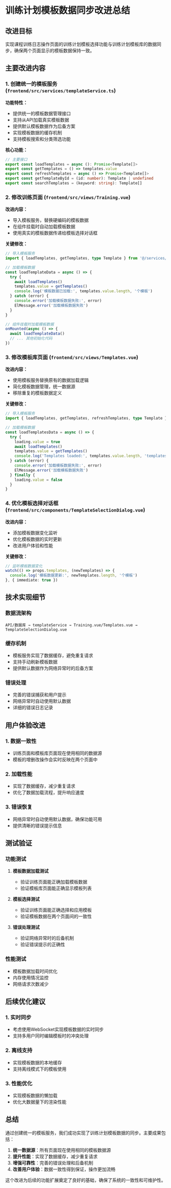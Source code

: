 # 训练计划模板数据同步改进总结

## 改进目标
实现课程训练日志操作页面的训练计划模板选择功能与训练计划模板库的数据同步，确保两个页面显示的模板数据保持一致。

## 主要改进内容

### 1. 创建统一的模板服务 (`frontend/src/services/templateService.ts`)

**功能特性：**
- 提供统一的模板数据管理接口
- 支持从API加载真实模板数据
- 提供默认模板数据作为后备方案
- 实现模板数据的缓存机制
- 支持模板搜索和分类筛选功能

**核心功能：**
```typescript
// 主要接口
export const loadTemplates = async (): Promise<Template[]>
export const getTemplates = () => templates.value
export const refreshTemplates = async () => Promise<Template[]>
export const getTemplateById = (id: number): Template | undefined
export const searchTemplates = (keyword: string): Template[]
```

### 2. 修改训练页面 (`frontend/src/views/Training.vue`)

**改进内容：**
- 导入模板服务，替换硬编码的模板数据
- 在组件挂载时自动加载模板数据
- 使用真实的模板数据传递给模板选择对话框

**关键修改：**
```typescript
// 导入模板服务
import { loadTemplates, getTemplates, type Template } from '@/services/templateService'

// 加载模板数据
const loadTemplateData = async () => {
  try {
    await loadTemplates()
    templates.value = getTemplates()
    console.log('模板数据已加载:', templates.value.length, '个模板')
  } catch (error) {
    console.error('加载模板数据失败:', error)
    ElMessage.error('加载模板数据失败')
  }
}

// 组件挂载时加载模板数据
onMounted(async () => {
  await loadTemplateData()
  // ... 其他初始化代码
})
```

### 3. 修改模板库页面 (`frontend/src/views/Templates.vue`)

**改进内容：**
- 使用模板服务替换原有的数据加载逻辑
- 简化模板数据管理，统一数据源
- 移除重复的模板数据定义

**关键修改：**
```typescript
// 导入模板服务
import { loadTemplates, getTemplates, refreshTemplates, type Template } from '@/services/templateService'

// 加载模板数据
const loadTemplatesData = async () => {
  try {
    loading.value = true
    await loadTemplates()
    templates.value = getTemplates()
    console.log('Templates loaded:', templates.value.length, 'templates')
  } catch (error) {
    console.error('加载模板数据失败:', error)
    ElMessage.error('加载模板数据失败')
  } finally {
    loading.value = false
  }
}
```

### 4. 优化模板选择对话框 (`frontend/src/components/TemplateSelectionDialog.vue`)

**改进内容：**
- 添加模板数据变化监听
- 优化模板数据的实时更新
- 改进用户体验和性能

**关键修改：**
```typescript
// 监听模板数据变化
watch(() => props.templates, (newTemplates) => {
  console.log('模板数据更新:', newTemplates.length, '个模板')
}, { immediate: true })
```

## 技术实现细节

### 数据流架构
```
API/数据库 → templateService → Training.vue/Templates.vue → TemplateSelectionDialog.vue
```

### 缓存机制
- 模板服务实现了数据缓存，避免重复请求
- 支持手动刷新模板数据
- 提供默认数据作为网络异常时的后备方案

### 错误处理
- 完善的错误捕获和用户提示
- 网络异常时自动使用默认数据
- 详细的错误日志记录

## 用户体验改进

### 1. 数据一致性
- 训练页面和模板库页面现在使用相同的数据源
- 模板的增删改操作会实时反映在两个页面中

### 2. 加载性能
- 实现了数据缓存，减少重复请求
- 优化了数据加载流程，提升响应速度

### 3. 错误恢复
- 网络异常时自动使用默认数据，确保功能可用
- 提供清晰的错误提示信息

## 测试验证

### 功能测试
1. **模板数据加载测试**
   - 验证训练页面能正确加载模板数据
   - 验证模板库页面能正确显示模板列表

2. **模板选择测试**
   - 验证训练页面能正确选择和应用模板
   - 验证模板数据在两个页面间的一致性

3. **错误处理测试**
   - 验证网络异常时的后备机制
   - 验证错误提示的正确性

### 性能测试
- 模板数据加载时间优化
- 内存使用情况监控
- 网络请求次数减少

## 后续优化建议

### 1. 实时同步
- 考虑使用WebSocket实现模板数据的实时同步
- 支持多用户同时编辑模板时的冲突处理

### 2. 离线支持
- 实现模板数据的本地缓存
- 支持离线模式下的模板使用

### 3. 性能优化
- 实现模板数据的懒加载
- 优化大数据量下的渲染性能

## 总结

通过创建统一的模板服务，我们成功实现了训练计划模板数据的同步。主要成果包括：

1. **统一数据源**：所有页面现在使用相同的模板数据源
2. **提升性能**：实现了数据缓存，减少重复请求
3. **增强可靠性**：完善的错误处理和后备机制
4. **改善用户体验**：数据一致性得到保证，操作更加流畅

这个改进为后续的功能扩展奠定了良好的基础，确保了系统的一致性和可维护性。 